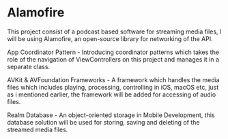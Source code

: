 # Alamofire
This project consist of a podcast based software for streaming media files, I will be using Alamofire, an open-source library for networking of the API.

App Coordinator Pattern - Introducing coordinator patterns which takes the role of the navigation of ViewControllers on this project and manages it in a separate class.

AVKit & AVFoundation Frameworks - A framework which handles the media files which includes playing, processing, controlling in iOS, macOS etc, just as i mentioned earlier, the framework will be added for accessing of audio files.

Realm Database - An object-oriented storage in Mobile Development, this database solution will be used for storing, saving and deleting of the streamed media files.
